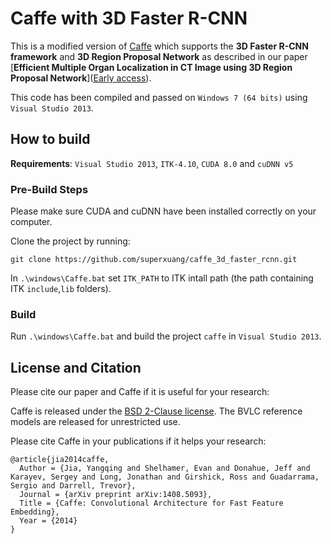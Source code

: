 # Caffe with 3D Faster R-CNN
This is a modified version of [Caffe](https://github.com/BVLC/caffe) which supports the **3D Faster R-CNN framework** and **3D Region Proposal Network** as described in our paper [**Efficient Multiple Organ Localization in CT Image using 3D Region Proposal Network**]([Early access](http://doi.org/10.1109/TMI.2019.2894854)).

This code has been compiled and passed on `Windows 7 (64 bits)` using `Visual Studio 2013`.

## How to build

**Requirements**: `Visual Studio 2013`, `ITK-4.10`, `CUDA 8.0` and `cuDNN v5`

### Pre-Build Steps
Please make sure CUDA and cuDNN have been installed correctly on your computer.

Clone the project by running:
```
git clone https://github.com/superxuang/caffe_3d_faster_rcnn.git
```

In `.\windows\Caffe.bat` set `ITK_PATH` to ITK intall path (the path containing ITK `include`,`lib` folders).

### Build
Run `.\windows\Caffe.bat` and build the project `caffe` in `Visual Studio 2013`.

## License and Citation

Please cite our paper and Caffe if it is useful for your research:

Caffe is released under the [BSD 2-Clause license](https://github.com/BVLC/caffe/blob/master/LICENSE).
The BVLC reference models are released for unrestricted use.

Please cite Caffe in your publications if it helps your research:

    @article{jia2014caffe,
      Author = {Jia, Yangqing and Shelhamer, Evan and Donahue, Jeff and Karayev, Sergey and Long, Jonathan and Girshick, Ross and Guadarrama, Sergio and Darrell, Trevor},
      Journal = {arXiv preprint arXiv:1408.5093},
      Title = {Caffe: Convolutional Architecture for Fast Feature Embedding},
      Year = {2014}
    }